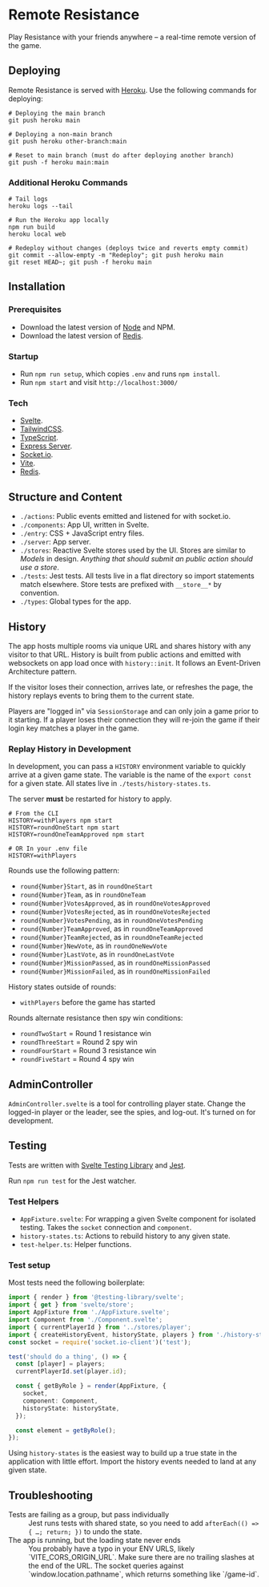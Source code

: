 # Remote Resistance

Play Resistance with your friends anywhere – a real-time remote version of the game.

## Deploying

Remote Resistance is served with [Heroku](https://dashboard.heroku.com/apps). Use the following commands for deploying:

```
# Deploying the main branch
git push heroku main

# Deploying a non-main branch
git push heroku other-branch:main

# Reset to main branch (must do after deploying another branch)
git push -f heroku main:main

```

### Additional Heroku Commands

```
# Tail logs
heroku logs --tail

# Run the Heroku app locally
npm run build
heroku local web

# Redeploy without changes (deploys twice and reverts empty commit)
git commit --allow-empty -m "Redeploy"; git push heroku main
git reset HEAD~; git push -f heroku main
```

## Installation

### Prerequisites

- Download the latest version of [Node](https://nodejs.org/en/) and NPM.
- Download the latest version of [Redis](https://redis.io/download).

### Startup

- Run `npm run setup`, which copies `.env` and runs `npm install`.
- Run `npm start` and visit `http://localhost:3000/`

### Tech

- [Svelte](https://svelte.dev).
- [TailwindCSS](https://tailwindcss.com).
- [TypeScript](https://www.typescriptlang.org).
- [Express Server](https://expressjs.com).
- [Socket.io](https://socket.io).
- [Vite](https://vitejs.dev).
- [Redis](https://redis.io).

## Structure and Content

- `./actions`: Public events emitted and listened for with socket.io.
- `./components`: App UI, written in Svelte.
- `./entry`: CSS + JavaScript entry files.
- `./server`: App server.
- `./stores`: Reactive Svelte stores used by the UI. Stores are similar to _Models_ in design. _Anything that should submit an public action should use a store_.
- `./tests`: Jest tests. All tests live in a flat directory so import statements match elsewhere. Store tests are prefixed with `__store__*` by convention.
- `./types`: Global types for the app.

## History

The app hosts multiple rooms via unique URL and shares history with any visitor to that URL. History is built from public actions and emitted with websockets on app load once with `history::init`. It follows an Event-Driven Architecture pattern.

If the visitor loses their connection, arrives late, or refreshes the page, the history replays events to bring them to the current state.

Players are "logged in" via `SessionStorage` and can only join a game prior to it starting. If a player loses their connection they will re-join the game if their login key matches a player in the game.

### Replay History in Development

In development, you can pass a `HISTORY` environment variable to quickly arrive at a given game state. The variable is the name of the `export const` for a given state. All states live in `./tests/history-states.ts`.

The server **must** be restarted for history to apply.

```
# From the CLI
HISTORY=withPlayers npm start
HISTORY=roundOneStart npm start
HISTORY=roundOneTeamApproved npm start

# OR In your .env file
HISTORY=withPlayers
```

Rounds use the following pattern:

- `round{Number}Start`, as in `roundOneStart`
- `round{Number}Team`, as in `roundOneTeam`
- `round{Number}VotesApproved`, as in `roundOneVotesApproved`
- `round{Number}VotesRejected`, as in `roundOneVotesRejected`
- `round{Number}VotesPending`, as in `roundOneVotesPending`
- `round{Number}TeamApproved`, as in `roundOneTeamApproved`
- `round{Number}TeamRejected`, as in `roundOneTeamRejected`
- `round{Number}NewVote`, as in `roundOneNewVote`
- `round{Number}LastVote`, as in `roundOneLastVote`
- `round{Number}MissionPassed`, as in `roundOneMissionPassed`
- `round{Number}MissionFailed`, as in `roundOneMissionFailed`

History states outside of rounds:

- `withPlayers` before the game has started

Rounds alternate resistance then spy win conditions:

- `roundTwoStart` = Round 1 resistance win
- `roundThreeStart` = Round 2 spy win
- `roundFourStart` = Round 3 resistance win
- `roundFiveStart` = Round 4 spy win

## AdminController

`AdminController.svelte` is a tool for controlling player state. Change the logged-in player or the leader, see the spies, and log-out. It's turned on for development.

## Testing

Tests are written with [Svelte Testing Library](https://testing-library.com/docs/svelte-testing-library/intro#this-solution) and [Jest](https://jestjs.io).

Run `npm run test` for the Jest watcher.

### Test Helpers

- `AppFixture.svelte`: For wrapping a given Svelte component for isolated testing. Takes the `socket` connection and `component`.
- `history-states.ts`: Actions to rebuild history to any given state.
- `test-helper.ts`: Helper functions.

### Test setup

Most tests need the following boilerplate:

```typescript
import { render } from '@testing-library/svelte';
import { get } from 'svelte/store';
import AppFixture from './AppFixture.svelte';
import Component from './Component.svelte';
import { currentPlayerId } from '../stores/player';
import { createHistoryEvent, historyState, players } from './history-states';
const socket = require('socket.io-client')('test');

test('should do a thing', () => {
  const [player] = players;
  currentPlayerId.set(player.id);

  const { getByRole } = render(AppFixture, {
    socket,
    component: Component,
    historyState: historyState,
  });

  const element = getByRole();
});
```

Using `history-states` is the easiest way to build up a true state in the application with little effort. Import the history events needed to land at any given state.

## Troubleshooting

<dl>
  <dt>Tests are failing as a group, but pass individually</dt>
  <dd>Jest runs tests with shared state, so you need to add <code>afterEach(() => { …; return; })</code> to undo the state.</dd>
  <dt>The app is running, but the loading state never ends</dt>
  <dd>You probably have a typo in your ENV URLS, likely `VITE_CORS_ORIGIN_URL`. Make sure there are no trailing slashes at the end of the URL. The socket queries against `window.location.pathname`, which returns something like `/game-id`.</dd>
</dl>
